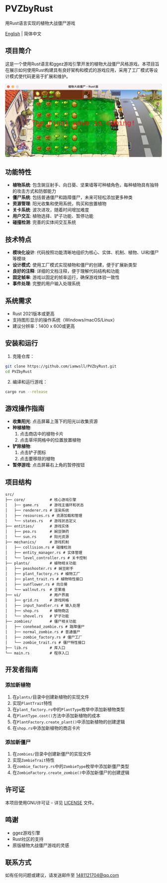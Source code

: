 # PVZbyRust

用Rust语言实现的植物大战僵尸游戏

[English](README_EN.md) | 简体中文

## 项目简介

这是一个使用Rust语言和ggez游戏引擎开发的植物大战僵尸风格游戏。本项目旨在展示如何使用Rust构建具有良好架构和模式的游戏应用，采用了工厂模式等设计模式使代码更易于扩展和维护。

![游戏截图](Resource/other_image/Screenshot.png)

## 功能特性

- **植物系统**: 包含豌豆射手、向日葵、坚果墙等可种植角色，每种植物具有独特的攻击方式和防御能力
- **僵尸系统**: 包括普通僵尸和路障僵尸，未来可轻松添加更多种类
- **资源管理**: 阳光收集和使用系统，购买和放置植物
- **关卡系统**: 波次进攻，随着时间增加难度
- **用户交互**: 植物选择、铲子功能、暂停功能
- **碰撞检测**: 完善的实体间交互系统

## 技术特点

- **模块化设计**: 代码按照功能清晰地组织为核心、实体、机制、植物、UI和僵尸等模块
- **设计模式**: 使用工厂模式实现植物和僵尸的创建，便于扩展新类型
- **良好的注释**: 详细的文档注释，便于理解代码结构和功能
- **固定帧率**: 游戏以固定的帧率运行，确保游戏体验一致性
- **事件处理**: 完整的用户输入处理系统

## 系统需求

- Rust 2021版本或更高
- 支持图形显示的操作系统（Windows/macOS/Linux）
- 建议分辨率：1400 x 600或更高

## 安装和运行

1. 克隆仓库：
```bash
git clone https://github.com/iamwsll/PVZbyRust.git
cd PVZbyRust
```

2. 编译和运行游戏：
```bash
cargo run --release
```

## 游戏操作指南

- **收集阳光**: 点击屏幕上落下的阳光以收集资源
- **种植植物**: 
  1. 点击商店中的植物卡片
  2. 点击草坪网格中的位置放置植物
- **铲除植物**: 
  1. 点击铲子图标
  2. 点击要移除的植物
- **暂停游戏**: 点击屏幕右上角的暂停按钮

## 项目结构

```
src/
├── core/           # 核心游戏引擎
│   ├── game.rs     # 游戏主循环和状态
│   ├── renderer.rs # 渲染系统
│   ├── resources.rs # 资源加载和管理
│   └── states.rs   # 游戏状态定义
├── entities/       # 游戏实体
│   ├── pea.rs      # 豌豆弹药
│   └── sun.rs      # 阳光资源
├── mechanics/      # 游戏机制
│   ├── collision.rs # 碰撞检测
│   ├── entity_manager.rs # 实体管理
│   └── level_controller.rs # 关卡控制
├── plants/         # 植物相关功能
│   ├── peashooter.rs # 豌豆射手
│   ├── plant_factory.rs # 植物工厂
│   ├── plant_trait.rs # 植物特性接口
│   ├── sunflower.rs # 向日葵
│   └── wallnut.rs  # 坚果墙
├── ui/             # 用户界面
│   ├── grid.rs     # 游戏网格
│   ├── input_handler.rs # 输入处理
│   ├── shop.rs     # 植物商店
│   └── shovel.rs   # 铲子功能
├── zombies/        # 僵尸相关功能
│   ├── conehead_zombie.rs # 路障僵尸
│   ├── normal_zombie.rs # 普通僵尸
│   ├── zombie_factory.rs # 僵尸工厂
│   └── zombie_trait.rs # 僵尸特性接口
├── lib.rs          # 库入口
└── main.rs         # 程序入口
```

## 开发者指南

### 添加新植物

1. 在`plants/`目录中创建新植物的实现文件
2. 实现`PlantTrait`特性
3. 在`plant_factory.rs`中的`PlantType`枚举中添加新植物类型
4. 在`PlantType.cost()`方法中添加新植物的成本
5. 在`PlantFactory.create_plant()`中添加新植物的创建逻辑
6. 在`shop.rs`中添加新植物的商店卡片

### 添加新僵尸

1. 在`zombies/`目录中创建新僵尸的实现文件
2. 实现`ZombieTrait`特性
3. 在`zombie_factory.rs`中的`ZombieType`枚举中添加新僵尸类型
4. 在`ZombieFactory.create_zombie()`中添加新僵尸的创建逻辑

## 许可证

本项目使用GNU许可证 - 详见 [LICENSE](LICENSE) 文件。

## 鸣谢

- ggez游戏引擎
- Rust社区的支持
- 原版植物大战僵尸游戏的灵感

## 联系方式

如有任何问题或建议，请发送邮件至 1481121704@qq.com
